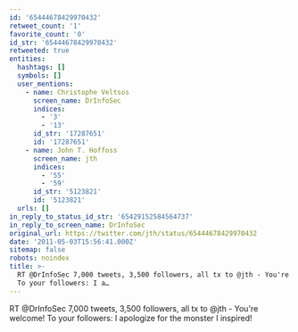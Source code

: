```yaml
---
id: '65444678429970432'
retweet_count: '1'
favorite_count: '0'
id_str: '65444678429970432'
retweeted: true
entities:
  hashtags: []
  symbols: []
  user_mentions:
    - name: Christophe Veltsos
      screen_name: DrInfoSec
      indices:
        - '3'
        - '13'
      id_str: '17287651'
      id: '17287651'
    - name: John T. Hoffoss
      screen_name: jth
      indices:
        - '55'
        - '59'
      id_str: '5123821'
      id: '5123821'
  urls: []
in_reply_to_status_id_str: '65429152584564737'
in_reply_to_screen_name: DrInfoSec
original_url: https://twitter.com/jth/status/65444678429970432
date: '2011-05-03T15:56:41.000Z'
sitemap: false
robots: noindex
title: >-
  RT @DrInfoSec 7,000 tweets, 3,500 followers, all tx to @jth - You're welcome!
  To your followers: I a…
---
```


RT @DrInfoSec 7,000 tweets, 3,500 followers, all tx to @jth - You're welcome! To your followers: I apologize for the monster I inspired!